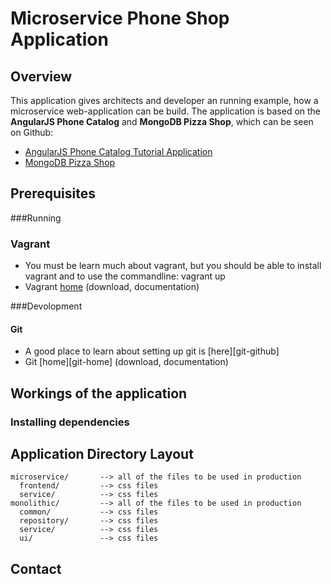 # Microservice Phone Shop Application

## Overview

This application gives architects and developer an running example, how a microservice web-application can be build. 
The application is based on the **AngularJS Phone Catalog** and **MongoDB Pizza Shop**, which can be seen on Github: 
- [AngularJS Phone Catalog Tutorial Application](https://github.com/angular/angular-phonecat)
- [MongoDB Pizza Shop](https://github.com/comsysto/mongodb-onlineshop)

## Prerequisites

###Running 

### Vagrant

- You must be learn much about vagrant, but you should be able to install vagrant and to use the commandline: vagrant up
- Vagrant [home](https://www.vagrantup.com/) (download, documentation)

###Devolopment

#### Git

- A good place to learn about setting up git is [here][git-github]
- Git [home][git-home] (download, documentation)

## Workings of the application



### Installing dependencies



## Application Directory Layout

    microservice/       --> all of the files to be used in production
      frontend/         --> css files
      service/          --> css files
    monolithic/         --> all of the files to be used in production
      common/           --> css files
      repository/       --> css files
      service/          --> css files
      ui/               --> css files


## Contact


